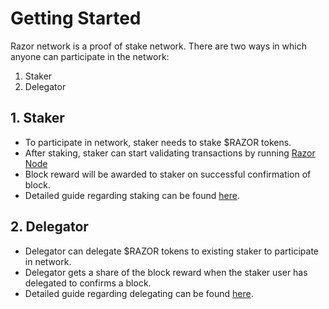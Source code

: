 # Getting Started

Razor network is a proof of stake network. There are two ways in which anyone can participate in the network:

1. Staker
2. Delegator

## 1. Staker

- To participate in network, staker needs to stake $RAZOR tokens.
- After staking, staker can start validating transactions by running [Razor Node](./razor-go/installation.md)
- Block reward will be awarded to staker on successful confirmation of block.
- Detailed guide regarding staking can be found [here](./stake/mainnet.md).

## 2. Delegator

- Delegator can delegate $RAZOR tokens to existing staker to participate in network.
- Delegator gets a share of the block reward when the staker user has delegated to confirms a block.
- Detailed guide regarding delegating can be found [here](./delegate.md).
